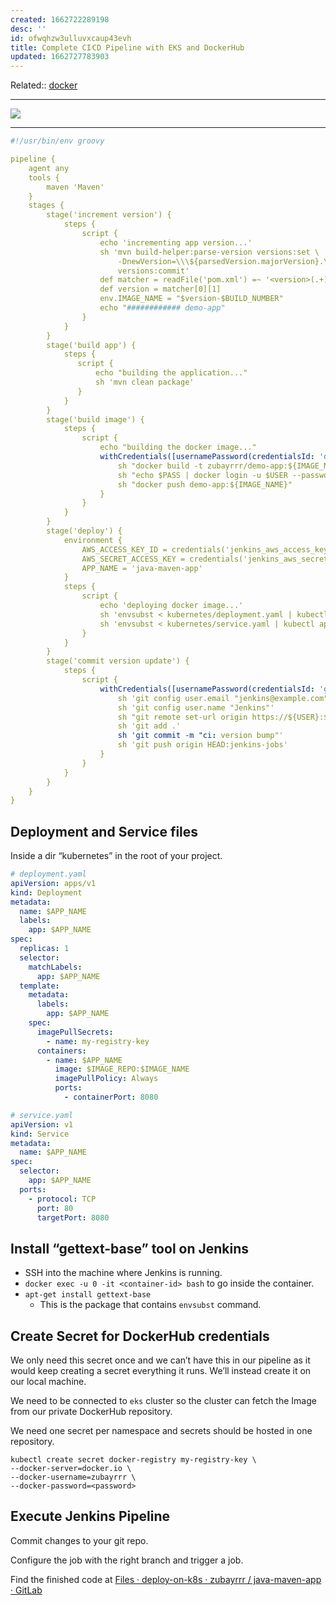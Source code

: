 ```yaml
---
created: 1662722289198
desc: ''
id: ofwqhzw3ulluvxcaup43evh
title: Complete CI⁄CD Pipeline with EKS and DockerHub
updated: 1662727783903
---
```

   
Related::  [docker](../devlog/docker.md)   
   
   
---   
![](https://res.cloudinary.com/zubayr/image/upload/v1662722367/wiki/mwvekg8zrkfnwd8bgvlu.png)   
   
   
---   
   
```yaml
#!/usr/bin/env groovy

pipeline {
    agent any
    tools {
        maven 'Maven'
    }
    stages {
        stage('increment version') {
            steps {
                script {
                    echo 'incrementing app version...'
                    sh 'mvn build-helper:parse-version versions:set \
                        -DnewVersion=\\\${parsedVersion.majorVersion}.\\\${parsedVersion.minorVersion}.\\\${parsedVersion.nextIncrementalVersion} \
                        versions:commit'
                    def matcher = readFile('pom.xml') =~ '<version>(.+)</version>'
                    def version = matcher[0][1]
                    env.IMAGE_NAME = "$version-$BUILD_NUMBER"
                    echo "############ demo-app"
                }
            }
        }
        stage('build app') {
            steps {
               script {
                   echo "building the application..."
                   sh 'mvn clean package'
               }
            }
        }
        stage('build image') {
            steps {
                script {
                    echo "building the docker image..."
                    withCredentials([usernamePassword(credentialsId: 'docker-hub-repo', passwordVariable: 'PASS', usernameVariable: 'USER')]) {
                        sh "docker build -t zubayrrr/demo-app:${IMAGE_NAME} ."
                        sh "echo $PASS | docker login -u $USER --password-stdin"
                        sh "docker push demo-app:${IMAGE_NAME}"
                    }
                }
            }
        }
        stage('deploy') {
            environment {
                AWS_ACCESS_KEY_ID = credentials('jenkins_aws_access_key_id')
                AWS_SECRET_ACCESS_KEY = credentials('jenkins_aws_secret_access_key')
                APP_NAME = 'java-maven-app'
            }
            steps {
                script {
                    echo 'deploying docker image...'
                    sh 'envsubst < kubernetes/deployment.yaml | kubectl apply -f -'
                    sh 'envsubst < kubernetes/service.yaml | kubectl apply -f -'
                }
            }
        }
        stage('commit version update') {
            steps {
                script {
                    withCredentials([usernamePassword(credentialsId: 'gitlab-credentials', passwordVariable: 'PASS', usernameVariable: 'USER')]) {
                        sh 'git config user.email "jenkins@example.com"'
                        sh 'git config user.name "Jenkins"'
                        sh "git remote set-url origin https://${USER}:${PASS}@gitlab.com/zubayrrr/java-maven-app.git"
                        sh 'git add .'
                        sh 'git commit -m "ci: version bump"'
                        sh 'git push origin HEAD:jenkins-jobs'
                    }
                }
            }
        }
    }
}

```
   
   
## Deployment and Service files   
   
Inside a dir  “kubernetes” in the root of your project.   
   
```yaml
# deployment.yaml
apiVersion: apps/v1
kind: Deployment
metadata:
  name: $APP_NAME
  labels:
    app: $APP_NAME
spec:
  replicas: 1
  selector:
    matchLabels:
      app: $APP_NAME
  template:
    metadata:
      labels:
        app: $APP_NAME
    spec:
      imagePullSecrets:
        - name: my-registry-key
      containers:
        - name: $APP_NAME
          image: $IMAGE_REPO:$IMAGE_NAME
          imagePullPolicy: Always
          ports:
            - containerPort: 8080
```
   
   
```yaml
# service.yaml
apiVersion: v1
kind: Service
metadata:
  name: $APP_NAME
spec:
  selector:
    app: $APP_NAME
  ports:
    - protocol: TCP
      port: 80
      targetPort: 8080
```
   
   
## Install “gettext-base” tool on Jenkins   
   
   
- SSH into the machine where Jenkins is running.   
- `docker exec -u 0 -it <container-id> bash` to go inside the container.   
- `apt-get install gettext-base`   
	- This is the package that contains `envsubst` command.   
   
## Create Secret for DockerHub credentials   
   
We only need this secret once and we can’t have this in our pipeline as it would keep creating a secret everything it runs. We’ll instead create it on our local machine.   
   
We need to be connected to `eks` cluster so the cluster can fetch the Image from our private DockerHub repository.   
   
We need one secret per namespace and secrets should be hosted in one repository.   
   
```
kubectl create secret docker-registry my-registry-key \
--docker-server=docker.io \
--docker-username=zubayrrr \
--docker-password=<password>
```
   
   
## Execute Jenkins Pipeline   
   
Commit changes to your git repo.    
   
Configure the job with the right branch and trigger a job.   
   
Find the finished code at [Files · deploy-on-k8s · zubayrrr / java-maven-app · GitLab](https://gitlab.com/zubayrrr/java-maven-app/-/tree/deploy-on-k8s)
